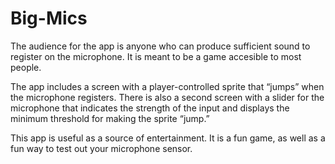 # Big-Mics
The audience for the app is anyone who can produce sufficient sound to register on the microphone. It is meant to be a game accesible to most people.

The app includes a screen with a player-controlled sprite that “jumps” when the microphone registers. There is also a second screen with a slider for the microphone that indicates the strength of the input and displays the minimum threshold for making the sprite “jump.”

This app is useful as a source of entertainment. It is a fun game, as well as a fun way to test out your microphone sensor.